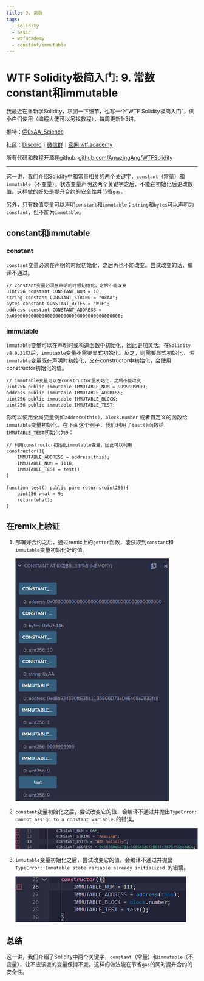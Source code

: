 ```yaml
---
title: 9. 常数
tags:
  - solidity
  - basic
  - wtfacademy
  - constant/immutable
---
```


# WTF Solidity极简入门: 9. 常数 constant和immutable

我最近在重新学Solidity，巩固一下细节，也写一个“WTF Solidity极简入门”，供小白们使用（编程大佬可以另找教程），每周更新1-3讲。

推特：[@0xAA_Science](https://twitter.com/0xAA_Science)

社区：[Discord](https://discord.gg/5akcruXrsk)｜[微信群](https://docs.google.com/forms/d/e/1FAIpQLSe4KGT8Sh6sJ7hedQRuIYirOoZK_85miz3dw7vA1-YjodgJ-A/viewform?usp=sf_link)｜[官网 wtf.academy](https://wtf.academy)

所有代码和教程开源在github: [github.com/AmazingAng/WTFSolidity](https://github.com/AmazingAng/WTFSolidity)

-----
这一讲，我们介绍Solidity中和常量相关的两个关键字，`constant`（常量）和`immutable`（不变量）。状态变量声明这两个关键字之后，不能在初始化后更改数值。这样做的好处是提升合约的安全性并节省`gas`。

另外，只有数值变量可以声明`constant`和`immutable`；`string`和`bytes`可以声明为`constant`，但不能为`immutable`。

## constant和immutable

### constant

`constant`变量必须在声明的时候初始化，之后再也不能改变。尝试改变的话，编译不通过。

``` solidity
// constant变量必须在声明的时候初始化，之后不能改变
uint256 constant CONSTANT_NUM = 10;
string constant CONSTANT_STRING = "0xAA";
bytes constant CONSTANT_BYTES = "WTF";
address constant CONSTANT_ADDRESS = 0x0000000000000000000000000000000000000000;
```

### immutable

`immutable`变量可以在声明时或构造函数中初始化，因此更加灵活。在`Solidity v8.0.21`以后，`immutable`变量不需要显式初始化。反之，则需要显式初始化。
若`immutable`变量既在声明时初始化，又在constructor中初始化，会使用constructor初始化的值。

``` solidity
// immutable变量可以在constructor里初始化，之后不能改变
uint256 public immutable IMMUTABLE_NUM = 9999999999;
address public immutable IMMUTABLE_ADDRESS;
uint256 public immutable IMMUTABLE_BLOCK;
uint256 public immutable IMMUTABLE_TEST;
```

你可以使用全局变量例如`address(this)`，`block.number` 或者自定义的函数给`immutable`变量初始化。在下面这个例子，我们利用了`test()`函数给`IMMUTABLE_TEST`初始化为`9`：

``` solidity
// 利用constructor初始化immutable变量，因此可以利用
constructor(){
    IMMUTABLE_ADDRESS = address(this);
    IMMUTABLE_NUM = 1118;
    IMMUTABLE_TEST = test();
}

function test() public pure returns(uint256){
    uint256 what = 9;
    return(what);
}
```

## 在remix上验证

1. 部署好合约之后，通过remix上的`getter`函数，能获取到`constant`和`immutable`变量初始化好的值。

   ![9-1.png](./img/9-1.png)

2. `constant`变量初始化之后，尝试改变它的值，会编译不通过并抛出`TypeError: Cannot assign to a constant variable.`的错误。

   ![9-2.png](./img/9-2.png)

3. `immutable`变量初始化之后，尝试改变它的值，会编译不通过并抛出`TypeError: Immutable state variable already initialized.`的错误。

   ![9-3.png](./img/9-3.png)

## 总结

这一讲，我们介绍了Solidity中两个关键字，`constant`（常量）和`immutable`（不变量），让不应该变的变量保持不变。这样的做法能在节省`gas`的同时提升合约的安全性。
